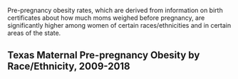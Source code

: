 Pre-pregnancy obesity rates, which are derived from information on birth certificates about how much moms weighed before pregnancy, are significantly higher among women of certain races/ethnicities and in certain areas of the state. 

## Texas Maternal Pre-pregnancy Obesity by Race/Ethnicity, 2009-2018